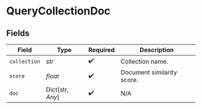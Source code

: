 # QueryCollectionDoc


## Fields

| Field                      | Type                       | Required                   | Description                |
| -------------------------- | -------------------------- | -------------------------- | -------------------------- |
| `collection`               | *str*                      | :heavy_check_mark:         | Collection name.           |
| `score`                    | *float*                    | :heavy_check_mark:         | Document similarity score. |
| `doc`                      | Dict[str, *Any*]           | :heavy_check_mark:         | N/A                        |